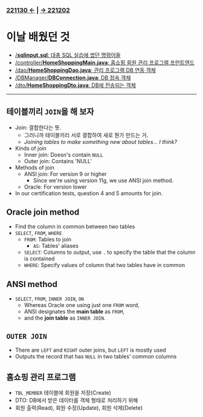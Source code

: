 ﻿### [221130 ←](/221011-221202_JAVA_BASICS/22-11/221130/) | [→ 221202](/221011-221202_JAVA_BASICS/22-11/221202/)

# 이날 배웠던 것

- [/**sqlinput.sql**: 대충 SQL 실습에 썼던 명령어들](/221011-221202_JAVA_BASICS/22-11/221201/javastudy/sqlinput.sql)
- [/controller/**HomeShoppingMain.java**: 홈쇼핑 회원 관리 프로그램 프런트엔드](/221011-221202_JAVA_BASICS/22-11/221201/javastudy/controller/HomeShoppingMain.java)
- [/dao/**HomeShoppingDao.java**: 관리 프로그램 DB 연동 객체](/221011-221202_JAVA_BASICS/22-11/221201/javastudy/dao/HomeShoppingDao.java)
- [/DBManager/**DBConnection.java**: DB 접속 객체](/221011-221202_JAVA_BASICS/22-11/221201/javastudy/DBManager/DBConnection.java)
- [/dto/**HomeShoppingDto.java**: DB에 전송되는 객체](/221011-221202_JAVA_BASICS/22-11/221201/javastudy/dto/HomeShoppingDto.java)

---

## 테이블끼리 `JOIN`을 해 보자

- Join: 결합한다는 뜻.
    - 그러니까 테이블끼리 서로 결합하여 새로 뭔가 만드는 거.
    - *Joining tables to make something new about tables... I think?*
- Kinds of join
    - Inner join: Doesn's contain `NULL`
    - Outer join: Contains 'NULL'
- Methods of join
    - ANSI join: For version 9 or higher
        - Since we're using version 11g, we use ANSI join method.
    - Oracle: For version lower
- In our certification tests, question 4 and 5 amounts for join.

## Oracle join method

- Find the column in common between two tables
- `SELECT`, `FROM`, `WHERE`
    - `FROM`: Tables to join
        - `AS`: Tables' aliases
    - `SELECT`: Columns to output, use `.` to specify the table that the column is contained
    - `WHERE`: Specify values of column that two tables have in common

## ANSI method

- `SELECT`, `FROM`, `INNER JOIN`, `ON`
    - Whereas Oracle one using just one `FROM` word,
    - ANSI designates the **main table** as `FROM`,
    - and the **join table** as `INNER JOIN`.

## `OUTER JOIN`

- There are `LEFT` and `RIGHT` outer joins, but `LEFT` is mostly used
- Outputs the record that has `NULL` in two tables' common columns

## 홈쇼핑 관리 프로그램

- `TBL_MEMBER` 테이블에 회원을 저장(Create)
- DTO: DB에서 받은 데이터를 객체 형태로 처리하기 위해
- 회원 출력(Read), 회원 수정(Update), 회원 삭제(Delete)